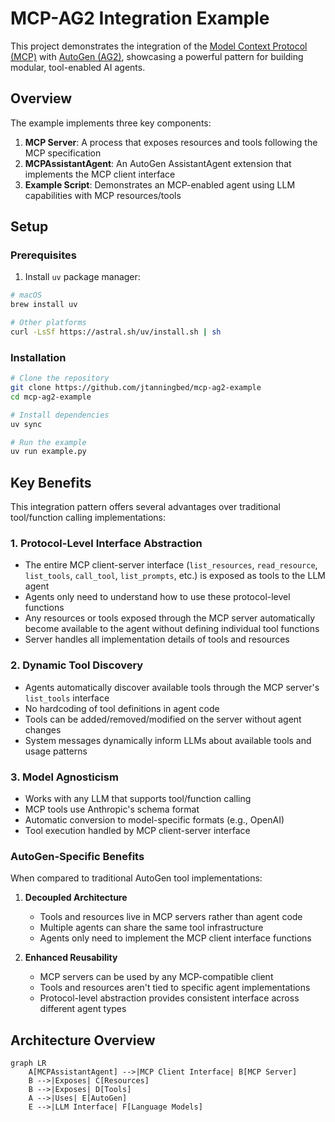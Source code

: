 # MCP-AG2 Integration Example

This project demonstrates the integration of the [Model Context Protocol (MCP)](https://modelcontextprotocol.io/) with [AutoGen (AG2)](https://github.com/ag2ai/ag2), showcasing a powerful pattern for building modular, tool-enabled AI agents.

## Overview

The example implements three key components:

1. **MCP Server**: A process that exposes resources and tools following the MCP specification
2. **MCPAssistantAgent**: An AutoGen AssistantAgent extension that implements the MCP client interface
3. **Example Script**: Demonstrates an MCP-enabled agent using LLM capabilities with MCP resources/tools

## Setup

### Prerequisites

1. Install `uv` package manager:
```bash
# macOS
brew install uv

# Other platforms
curl -LsSf https://astral.sh/uv/install.sh | sh
```

### Installation

```bash
# Clone the repository
git clone https://github.com/jtanningbed/mcp-ag2-example
cd mcp-ag2-example

# Install dependencies
uv sync

# Run the example
uv run example.py
```

## Key Benefits

This integration pattern offers several advantages over traditional tool/function calling implementations:

### 1. Protocol-Level Interface Abstraction

- The entire MCP client-server interface (`list_resources`, `read_resource`, `list_tools`, `call_tool`, `list_prompts`, etc.) is exposed as tools to the LLM agent
- Agents only need to understand how to use these protocol-level functions
- Any resources or tools exposed through the MCP server automatically become available to the agent without defining individual tool functions
- Server handles all implementation details of tools and resources

### 2. Dynamic Tool Discovery

- Agents automatically discover available tools through the MCP server's `list_tools` interface
- No hardcoding of tool definitions in agent code
- Tools can be added/removed/modified on the server without agent changes
- System messages dynamically inform LLMs about available tools and usage patterns

### 3. Model Agnosticism

- Works with any LLM that supports tool/function calling
- MCP tools use Anthropic's schema format
- Automatic conversion to model-specific formats (e.g., OpenAI)
- Tool execution handled by MCP client-server interface

### AutoGen-Specific Benefits

When compared to traditional AutoGen tool implementations:

1. **Decoupled Architecture**
   - Tools and resources live in MCP servers rather than agent code
   - Multiple agents can share the same tool infrastructure
   - Agents only need to implement the MCP client interface functions

2. **Enhanced Reusability**
   - MCP servers can be used by any MCP-compatible client
   - Tools and resources aren't tied to specific agent implementations
   - Protocol-level abstraction provides consistent interface across different agent types

## Architecture Overview

```mermaid
graph LR
    A[MCPAssistantAgent] -->|MCP Client Interface| B[MCP Server]
    B -->|Exposes| C[Resources]
    B -->|Exposes| D[Tools]
    A -->|Uses| E[AutoGen]
    E -->|LLM Interface| F[Language Models]
```
